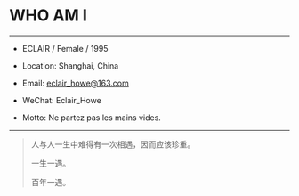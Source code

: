 # WHO AM I

---

- ECLAIR / Female / 1995

- Location: Shanghai, China

- Email: eclair_howe@163.com

- WeChat: Eclair_Howe

- Motto: Ne partez pas les mains vides.

---

> 人与人一生中难得有一次相遇，因而应该珍重。
>
> 一生一遇。
>
> 百年一遇。
